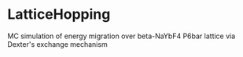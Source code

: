 # LatticeHopping
MC simulation of energy migration over beta-NaYbF4 P6bar lattice via Dexter's exchange mechanism
